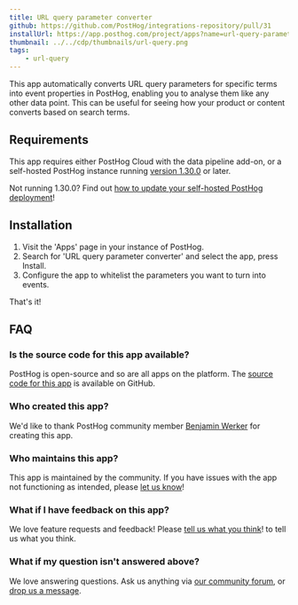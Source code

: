 ```yaml
---
title: URL query parameter converter
github: https://github.com/PostHog/integrations-repository/pull/31
installUrl: https://app.posthog.com/project/apps?name=url-query-parameter-converter
thumbnail: ../../cdp/thumbnails/url-query.png
tags:
    - url-query
---
```


This app automatically converts URL query parameters for specific terms into event properties in PostHog, enabling you to analyse them like any other data point. This can be useful for seeing how your product or content converts based on search terms. 

## Requirements

This app requires either PostHog Cloud with the data pipeline add-on, or a self-hosted PostHog instance running [version 1.30.0](https://posthog.com/blog/the-posthog-array-1-30-0) or later.

Not running 1.30.0? Find out [how to update your self-hosted PostHog deployment](https://posthog.com/docs/runbook/upgrading-posthog)!

## Installation

1. Visit the 'Apps' page in your instance of PostHog.
2. Search for 'URL query parameter converter' and select the app, press Install.
3. Configure the app to whitelist the parameters you want to turn into events.

That's it!

## FAQ

### Is the source code for this app available?

PostHog is open-source and so are all apps on the platform. The [source code for this app](https://github.com/PostHog/posthog-app-url-parameters-to-event-properties) is available on GitHub.

### Who created this app?

We'd like to thank PostHog community member [Benjamin Werker](https://github.com/everald) for creating this app.

### Who maintains this app?

This app is maintained by the community. If you have issues with the app not functioning as intended, please [let us know](http://app.posthog.com/home#supportModal)!

### What if I have feedback on this app?

We love feature requests and feedback! Please [tell us what you think](http://app.posthog.com/home#supportModal)! to tell us what you think.

### What if my question isn't answered above?

We love answering questions. Ask us anything via [our community forum](/questions), or [drop us a message](http://app.posthog.com/home#supportModal). 

